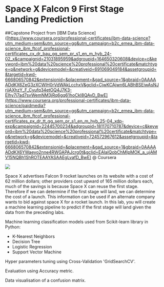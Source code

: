 # Space X  Falcon 9 First Stage Landing Prediction
##Capstone Project from [IBM Data Science]([https://www.coursera.org/professional-certificates/ibm-data-science?utm_medium=sem&utm_source=gg&utm_campaign=b2c_emea_ibm-data-science_ibm_ftcof_professional-certificates_cx_dr_bau_gg_sem_pr_s1_en_m_hyb_24-02_x&campaignid=21031895959&adgroupid=164650320608&device=c&keyword=ibm%20data%20science%20professional%20certificate&matchtype=p&network=g&devicemodel=&creativeid=691069049184&assetgroupid=&targetid=kwd-666806570842&extensionid=&placement=&gad_source=1&gbraid=0AAAAADdKX6ZeG3zXCWlH0rVdWAkLcchxV&gclid=CjwKCAjwn6LABhBSEiwAsNJrjiAXhzY_F_Cyufq34etOQ4J7K3-Elhy7i7ad7svWemNM3jRq6gq61hoCkI8QAvD_BwE](https://www.coursera.org/professional-certificates/ibm-data-science/paidmedia?utm_medium=sem&utm_source=gg&utm_campaign=b2c_emea_ibm-data-science_ibm_ftcof_professional-certificates_px_dr_tt_gg_sem_pr_s1_en_m_hyb_25-04_xdp-exp&campaignid=22445700234&adgroupid=181170710787&device=c&keyword=ibm%20data%20science%20professional%20certificate&matchtype=p&network=g&devicemodel=&creativeid=724572967612&assetgroupid=&targetid=kwd-666806570842&extensionid=&placement=&gad_source=1&gbraid=0AAAAADdKX6YWaeyo2nne4RWGAPAJcrg0t&gclid=EAIaIQobChMIpMOK_a_ujAMV15NQBh1ShROTEAAYASAAEgLvafD_BwE) @ Coursera

![](https://cf-courses-data.s3.us.cloud-object-storage.appdomain.cloud/IBMDeveloperSkillsNetwork-DS0701EN-SkillsNetwork/api/Images/landing_1.gif)

Space X advertises Falcon 9 rocket launches on its website with a cost of 62 million dollars; other providers cost upward of 165 million dollars each, much of the savings is because Space X can reuse the first stage. Therefore if we can determine if the first stage will land, we can determine the cost of a launch. This information can be used if an alternate company wants to bid against space X for a rocket launch.   In this lab, you will create a machine learning pipeline  to predict if the first stage will land given the data from the preceding labs.

Machine learning classification models used from Scikit-learn library in Python:
  - K-Nearest Neighbors
  - Decision Tree
  - Logistic Regression
  - Support Vector Machine

Hyper parameters tuning using Cross-Validation 'GridSearchCV'.

Evaluation using Accuracy metric.

Data visualisation of a confusion matrix.
